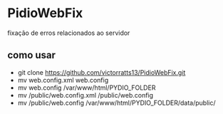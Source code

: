 # PidioWebFix
fixação de erros relacionados ao servidor

## como usar
* git clone https://github.com/victorratts13/PidioWebFix.git
* mv web.config.xml web.config
* mv web.config /var/www/html/PYDIO_FOLDER
* mv /public/web.config.xml /public/web.config
* mv /public/web.config /var/www/html/PYDIO_FOLDER/data/public/


